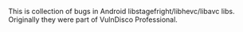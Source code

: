 This is collection of bugs in Android libstagefright/libhevc/libavc libs.
Originally they were part of VulnDisco Professional.
